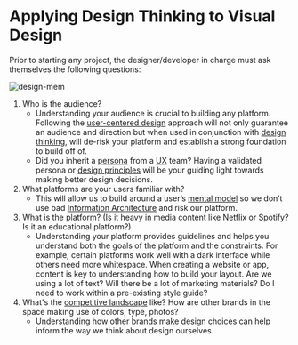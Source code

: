 # Applying Design Thinking to Visual Design
Prior to starting any project, the designer/developer in charge must ask themselves the following questions:

![design-mem](http://www.imcreator.com/blog/wp-content/uploads/2014/04/WebDesignMemes-2.jpg)
1. Who is the audience?
    * Understanding your audience is crucial to building any platform. Following the [user-centered design](http://www.usabilityfirst.com/about-usability/introduction-to-user-centered-design/) approach will not only guarantee an audience and direction but when used in conjunction with [design thinking](https://www.creativityatwork.com/design-thinking-strategy-for-innovation/), will de-risk your platform and establish a strong foundation to build off of.
    * Did you inherit a [persona](https://www.youtube.com/watch?time_continue=11&v=y1oWPkoe4yU) from a [UX](https://www.usertesting.com/blog/what-is-ux-design-15-user-experience-experts-weigh-in/) team? Having a validated persona or [design principles](https://www.webdesignerdepot.com/2018/05/7-ux-principles-for-creating-a-great-website/) will be your guiding light towards making better design decisions. 
2. What platforms are your users familiar with?
    * This will allow us to build around a user’s [mental model](https://www.nngroup.com/articles/mental-models/) so we don’t use bad [Information Architecture](https://www.uxbooth.com/articles/complete-beginners-guide-to-information-architecture/) and risk our platform. 
3. What is the platform? (Is it heavy in media content like Netflix or Spotify? Is it an educational platform?)
    * Understanding your platform provides guidelines and helps you understand both the goals of the platform and the constraints. For example, certain platforms work well with a dark interface while others need more whitespace. When creating a website or app, content is key to understanding how to build your layout. Are we using a lot of text? Will there be a lot of marketing materials? Do I need to work within a pre-existing style guide?
4. What's the [competitive landscape](http://www.ignytebrands.com/how-to-do-a-knockout-competitive-brand-audit/) like? How are other brands in the space making use of colors, type, photos? 
    * Understanding how other brands make design choices can help inform the way we think about design ourselves. 
